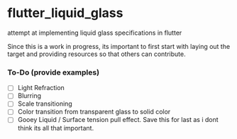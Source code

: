# flutter_liquid_glass
attempt at implementing liquid glass specifications in flutter

Since this is a work in progress, its important to first start with laying out the target and providing resources so that others can contribute.

### To-Do  (provide examples)

- [ ] Light Refraction
- [ ] Blurring
- [ ] Scale transitioning
- [ ] Color transition from transparent glass to solid color
- [ ] Gooey Liquid / Surface tension pull effect. Save this for last as i dont think its all that important.
